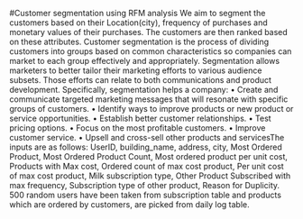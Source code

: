 #Customer segmentation using RFM analysis
We aim to segment the customers based on their Location(city), frequency of purchases and monetary values of their purchases. The customers are then ranked based on these attributes. Customer segmentation is the process of dividing customers into groups based on common characteristics so companies can market to each group effectively and appropriately. Segmentation allows marketers to better tailor their marketing efforts to various audience subsets. Those efforts can relate to both communications and product development. Specifically, segmentation helps a company: 
• Create and communicate targeted marketing messages that will resonate with specific groups of customers. 
• Identify ways to improve products or new product or service opportunities. 
• Establish better customer relationships. 
• Test pricing options. 
• Focus on the most profitable customers. 
• Improve customer service. 
• Upsell and cross-sell other products and servicesThe inputs are as follows: UserID, building_name, address, city, Most Ordered Product, Most Ordered Product Count, Most ordered product per unit cost, Products with Max cost, Ordered count of max cost product, Per unit cost of max cost product, Milk subscription type, Other Product Subscribed with max frequency, Subscription type of other product, Reason for Duplicity.
500 random users have been taken from subscription table and products which are ordered by customers, are picked from daily log table.
